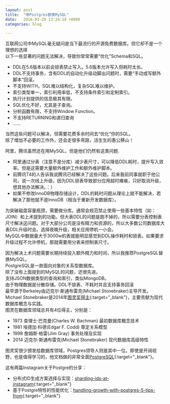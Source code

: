 ```yaml
---
layout: post
title:  "用Postgres替换MySQL"
date:   2016-03-20 13:24:18 +0800
categories: blog

---
```

互联网公司中MySQL毫无疑问是当下最流行的开源免费数据库。但它却不是一个理想的选择<br/>
以下一些显著的问题无法解决，导致你常常需要“优化”Schema和SQL。

- DDL在5.6版本以前会锁表禁止写入。5.6版本允许写入但耗时太长。
- DDL不支持事务，含有DDL的自动化升级动脚出问题时，需要“手动或写额外脚本”回滚。
- 不支持WITH，SQL难以结构化，复杂SQL难以维护。
- 索引类型单一，索引利用率低，不支持条件索引和定制索引。
- 执行计划提供的信息极其有限。
- SQL优化不好，尤其是子查询。
- 分析函数有限，不支持Window Function。
- 不支持RETURNING和递归查询
- ......

当然这些问题可以解决，但需要花费多余时间去“优化”你的SQL。<br/>
除了增加不必要的工作外，还会走很多弯路，活生生的愚公移山！


阿里，腾讯虽然还在用MySQL。但是他们仍然有这类问题.

- 阿里通过分表（注意不是分库）减少表尺寸，可以降低DDL耗时，提升写入效率。但是这需要大量额外维护工作和额外维护脚本。
- 前腾讯T4的人告诉我说腾讯已经解决了这些问题。后来我前同事就职于他公司，说一次线上升级，因为DDL锁表导致部分应用超时瘫痪，只好取消升级，想其他办法解决。：）
- 如果不修改InnoDB物理存储设计，DDL的耗时问题从理论上就不能解决，若解决了那他就不是InnoDB（相当于重新开发数据库）。

为突破磁盘容量瓶颈，需要做分库。通常会规范禁止使用一些基本特性（如：JOIN）和上术提到的功能。但大表DDL的问题是跑不掉的，所以需要分表控制表尺寸解决这问题。对于大部分公司是没有精力和资源的，所以大多数公司数据库大表DDL升级时会。选择夜晚升级，相关应用停机一小会。<br/>
MySQL中数据量大于3000w的表就能明显感觉到DDL操作耗时和锁表。如果要求升级过程不允许停机，那就需要用分表来控制表尺寸。


因为解决上术问题需要长期持续投入额外精力和时间，所以我推荐PostgreSQL替换MySQL。<br/>
PostgreSQL是一款面向对象的关系型数据库。<br/>
除了没有上面提到的MySQL的问题，还很先进。<br/>
支持JSON数据类型的查询和索引，类似MongoDB。<br/>
由于物理数据是分散存储。DDL不锁表、不耗时并且支持事务回滚<br/>
最早源于Berkeley由迈克尔·斯通布雷克(Michael Stonebraker)主导开发。<br/>
Michael Stonebraker是2014年[图灵奖得主](https://en.wikipedia.org/wiki/Turing_Award){:target="_blank"}，主要贡献为现代数据库概念与实践。<br/>
图灵在数据库领域总共有4位得主，分别是：

- 1973    查理士·巴克曼(Charles W. Bachman)         最初数据库概念技术
- 1981    埃德加·科德(Edgar F. Codd)                尊定关系模型
- 1998    詹姆斯·格雷(Jim Gray)                     事务处理及实现
- 2014    迈克尔·斯通布雷克(Michael Stonebraker)     现代数据库高级特性

图灵奖很少颁发给数据库领域，Postgres领导人则是其中一位。即使是开阔视野，也是值得学习的，他文档做的非常全面[PostgreSQL](http://www.postgresql.org){:target="_blank"}。<br/>

这有两篇Instagram关于Postgre的分享：

- 分布式ID生成方案选择与实现：[sharding-ids-at-instagram](http://instagram-engineering.tumblr.com/post/10853187575/sharding-ids-at-instagram){:target="_blank"}
- 基于Postgre特性的性能优化：[handling-growth-with-postgres-5-tips-from](http://instagram-engineering.tumblr.com/post/40781627982/handling-growth-with-postgres-5-tips-from){:target="_blank"}